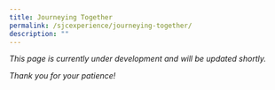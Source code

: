 ```yaml
---
title: Journeying Together
permalink: /sjcexperience/journeying-together/
description: ""
---
```

*This page is currently under development and will be updated shortly.* 

*Thank you for your patience!*


